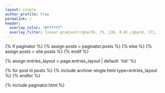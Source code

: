 ```yaml
---
layout: single
author_profile: true
permalink: /
header:
  overlay_color: "#ffffff"
  overlay_filter: linear-gradient(rgba(95, 75, 139, 0.8),rgba(0, 171, 192, 0.8))
---
```


{% if paginator %}
  {% assign posts = paginator.posts %}
{% else %}
  {% assign posts = site.posts %}
{% endif %}

{% assign entries_layout = page.entries_layout | default: 'list' %}
<div class="entries-{{ entries_layout }}">
  {% for post in posts %}
    {% include archive-single.html type=entries_layout %}
  {% endfor %}
</div>

{% include paginator.html %}
